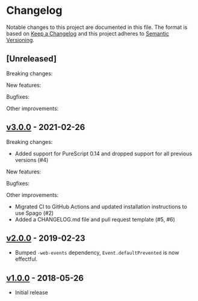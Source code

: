 # Changelog

Notable changes to this project are documented in this file. The format is based on [Keep a Changelog](https://keepachangelog.com/en/1.0.0/) and this project adheres to [Semantic Versioning](https://semver.org/spec/v2.0.0.html).

## [Unreleased]

Breaking changes:

New features:

Bugfixes:

Other improvements:

## [v3.0.0](https://github.com/purescript-web/purescript-web-clipboard/releases/tag/v3.0.0) - 2021-02-26

Breaking changes:
- Added support for PureScript 0.14 and dropped support for all previous versions (#4)

New features:

Bugfixes:

Other improvements:
- Migrated CI to GitHub Actions and updated installation instructions to use Spago (#2)
- Added a CHANGELOG.md file and pull request template (#5, #6)

## [v2.0.0](https://github.com/purescript-web/purescript-web-clipboard/releases/tag/v2.0.0) - 2019-02-23

- Bumped `-web-events` dependency, `Event.defaultPrevented` is now effectful.

## [v1.0.0](https://github.com/purescript-web/purescript-web-clipboard/releases/tag/v1.0.0) - 2018-05-26

- Initial release
